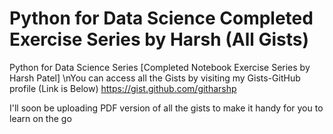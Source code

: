 # Python for Data Science Completed Exercise Series by Harsh (All Gists)
Python for Data Science Series [Completed Notebook Exercise Series by Harsh Patel]
\nYou can access all the Gists by visiting my Gists-GitHub profile (Link is Below)
https://gist.github.com/githarshp

I'll soon be uploading PDF version of all the gists to make it handy for you to learn on the go

